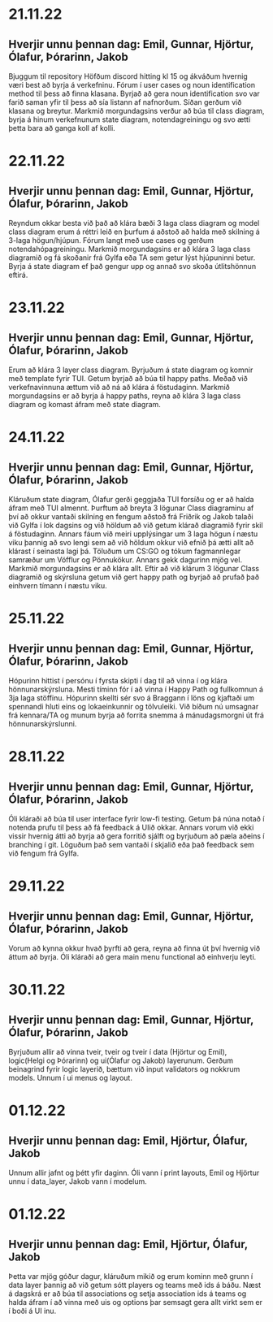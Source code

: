 # 21.11.22

## Hverjir unnu þennan dag: Emil, Gunnar, Hjörtur, Ólafur, Þórarinn, Jakob

Bjuggum til repository
Höfðum discord hitting kl 15 og ákváðum hvernig væri best að byrja á verkefninu.
Fórum í user cases og noun identification method til þess að finna klasana.
Byrjað að gera noun identification svo var farið saman yfir til þess að sía listann 
af nafnorðum. Síðan gerðum við klasana og breytur. Markmið morgundagsins verður að 
búa til class diagram, byrja á hinum verkefnunum state diagram, notendagreiningu og
svo ætti þetta bara að ganga koll af kolli.

# 22.11.22

## Hverjir unnu þennan dag: Emil, Gunnar, Hjörtur, Ólafur, Þórarinn, Jakob

Reyndum okkar besta við það að klára bæði 3 laga class diagram og model class diagram
erum á réttri leið en þurfum á aðstoð að halda með skilning á 3-laga högun/hjúpun.
Fórum langt með use cases og gerðum notendahópagreiningu.
Markmið morgundagsins er að klára 3 laga class diagramið og fá skoðanir frá
Gylfa eða TA sem getur lýst hjúpuninni betur. Byrja á state diagram ef það gengur upp
og annað svo skoða útlitshönnun eftirá.

# 23.11.22

## Hverjir unnu þennan dag: Emil, Gunnar, Hjörtur, Ólafur, Þórarinn, Jakob

Erum að klára 3 layer class diagram. Byrjuðum á state diagram og komnir með template fyrir TUI. Getum byrjað að búa til happy paths.
Meðað við verkefnavinnuna ættum við að ná að klára á föstudaginn. Markmið morgundagsins er að byrja á happy paths, reyna að klára 
3 laga class diagram og komast áfram með state diagram.

# 24.11.22

## Hverjir unnu þennan dag: Emil, Gunnar, Hjörtur, Ólafur, Þórarinn, Jakob

Kláruðum state diagram, Ólafur gerði geggjaða TUI forsíðu og er að halda áfram með TUI almennt. Þurftum að breyta 3 lögunar Class diagraminu
af því að okkur vantaði skilning en fengum aðstoð frá Friðrik og Jakob talaði við Gylfa í lok dagsins og við höldum að við getum klárað
diagramið fyrir skil á föstudaginn. Annars fáum við meiri upplýsingar um 3 laga högun í næstu viku þannig að svo lengi sem að við höldum okkur
við efnið þá ætti allt að klárast í seinasta lagi þá. Töluðum um CS:GO og tókum fagmannlegar samræður um Vöfflur og Pönnukökur. Annars gekk
dagurinn mjög vel. Markmið morgundagsins er að klára allt. Eftir að við klárum 3 lögunar Class diagramið og skýrsluna getum við gert happy 
path og byrjað að prufað það einhvern tímann í næstu viku.


# 25.11.22

## Hverjir unnu þennan dag: Emil, Gunnar, Hjörtur, Ólafur, Þórarinn, Jakob

Hópurinn hittist í persónu í fyrsta skipti í dag til að vinna í og klára 
hönnunarskýrsluna. Mesti tíminn fór í að vinna í Happy Path og fullkomnun 
á 3ja laga stöffinu. Hópurinn skellti sér svo á Braggann í löns og 
kjaftaði um spennandi hluti eins og lokaeinkunnir og tölvuleiki. Við bíðum 
nú umsagnar frá kennara/TA og munum byrja að forrita snemma á 
mánudagsmorgni út frá hönnunarskýrslunni.

# 28.11.22
## Hverjir unnu þennan dag: Emil, Gunnar, Hjörtur, Ólafur, Þórarinn, Jakob

Óli kláraði að búa til user interface fyrir low-fi testing. Getum þá núna notað í notenda prufu til þess að fá feedback á UIið okkar.
Annars vorum við ekki vissir hvernig átti að byrja að gera forritið sjálft og byrjuðum að pæla aðeins í branching í git. Löguðum það sem vantaði í skjalið eða það feedback sem við fengum frá Gylfa.

# 29.11.22
## Hverjir unnu þennan dag: Emil, Gunnar, Hjörtur, Ólafur, Þórarinn, Jakob

Vorum að kynna okkur hvað þyrfti að gera, reyna að finna út því hvernig við áttum að byrja. Óli kláraði að gera main menu functional að einhverju leyti. 

# 30.11.22
## Hverjir unnu þennan dag: Emil, Gunnar, Hjörtur, Ólafur, Þórarinn, Jakob

Byrjuðum allir að vinna tveir, tveir og tveir í data (Hjörtur og Emil), logic(Helgi og Þórarinn) og ui(Ólafur og Jakob) layerunum. Gerðum beinagrind fyrir logic layerið, bættum við input validators og nokkrum models. Unnum í ui menus og layout.

# 01.12.22
## Hverjir unnu þennan dag: Emil, Hjörtur, Ólafur, Jakob

Unnum allir jafnt og þétt yfir daginn. Óli vann í print layouts, Emil og Hjörtur unnu í data_layer, Jakob vann í modelum.

# 01.12.22
## Hverjir unnu þennan dag: Emil, Hjörtur, Ólafur, Jakob

Þetta var mjög góður dagur, kláruðum mikið og erum kominn með grunn í data layer þannig að við getum sótt players og teams með ids á báðu. Næst á dagskrá er að búa til associations og setja association ids á teams og halda áfram í að vinna með uis og options þar semsagt gera allt virkt sem er í boði á UI inu.